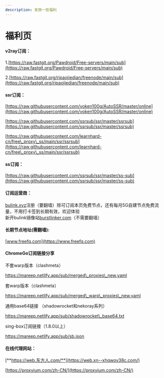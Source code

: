 ```yaml
---
description: 发放一些福利
---
```


# 福利页

#### v2ray订阅：

1.[https://raw.fastgit.org/Pawdroid/Free-servers/main/sub](https://raw.fastgit.org/Pawdroid/Free-servers/main/sub)

2.[https://raw.fastgit.org/ripaojiedian/freenode/main/sub](https://raw.fastgit.org/ripaojiedian/freenode/main/sub)

#### ssr订阅：

[https://raw.githubusercontent.com/voken100g/AutoSSR/master/online](https://raw.githubusercontent.com/voken100g/AutoSSR/master/online)

[https://raw.githubusercontent.com/ssrsub/ssr/master/ssrsub](https://raw.githubusercontent.com/ssrsub/ssr/master/ssrsub)

[https://raw.githubusercontent.com/learnhard-cn/free\_proxy\_ss/main/ssr/ssrsub](https://raw.githubusercontent.com/learnhard-cn/free\_proxy\_ss/main/ssr/ssrsub)

#### ss订阅：

[https://raw.githubusercontent.com/ssrsub/ssr/master/ss-sub](https://raw.githubusercontent.com/ssrsub/ssr/master/ss-sub)

#### 订阅运营商：

[bulink.xyz](https://bulink.xyz/)注册（要翻墙）除可订阅本页免费节点，还有每月5G自建节点免费流量，不用打卡签到长期有效，欢迎体验\
新开bulink镜像站[burstlinker.com](https://www.burstlinker.com/)（不需要翻墙）

#### 长期节点地址(需翻墙):

[www.freefq.com](https://www.freefq.com)

#### ChromeGo订阅链接分享

不套warp版本（clashmeta）

https://mareep.netlify.app/sub/merged\_proxies\_new.yaml

套warp版本（clashmeta）

https://mareep.netlify.app/sub/merged\_warp\_proxies\_new.yaml

通用base64链接 （shadowrocket和nekoray系列）

https://mareep.netlify.app/sub/shadowrocket\_base64.txt

sing-box订阅链接（1.8.0以上）

https://mareep.netlify.app/sub/sb.json

#### **在线代理网站：**

[**https://web.东方人.com/**](https://web.xn--xhqwov38c.com/)

[https://proxyium.com/zh-CN/](https://proxyium.com/zh-CN/)
